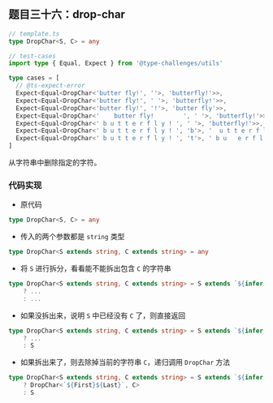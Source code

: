 ## 题目三十六：drop-char

```ts
// template.ts
type DropChar<S, C> = any
```

```ts
// test-cases
import type { Equal, Expect } from '@type-challenges/utils'

type cases = [
  // @ts-expect-error
  Expect<Equal<DropChar<'butter fly!', ''>, 'butterfly!'>>,
  Expect<Equal<DropChar<'butter fly!', ' '>, 'butterfly!'>>,
  Expect<Equal<DropChar<'butter fly!', '!'>, 'butter fly'>>,
  Expect<Equal<DropChar<'    butter fly!        ', ' '>, 'butterfly!'>>,
  Expect<Equal<DropChar<' b u t t e r f l y ! ', ' '>, 'butterfly!'>>,
  Expect<Equal<DropChar<' b u t t e r f l y ! ', 'b'>, '  u t t e r f l y ! '>>,
  Expect<Equal<DropChar<' b u t t e r f l y ! ', 't'>, ' b u   e r f l y ! '>>,
]
```

从字符串中删除指定的字符。



### 代码实现

- 原代码

```ts
type DropChar<S, C> = any
```

- 传入的两个参数都是 `string` 类型

```ts
type DropChar<S extends string, C extends string> = any
```

- 将 `S` 进行拆分，看看能不能拆出包含 `C` 的字符串

```ts
type DropChar<S extends string, C extends string> = S extends `${infer First}${C}${infer Last}`
	? ...
	: ...
```

- 如果没拆出来，说明 `S` 中已经没有 `C` 了，则直接返回

```ts
type DropChar<S extends string, C extends string> = S extends `${infer First}${C}${infer Last}`
	? ...
	: S
```

- 如果拆出来了，则去除掉当前的字符串 `C`，递归调用 `DropChar` 方法

```ts
type DropChar<S extends string, C extends string> = S extends `${infer First}${C}${infer Last}`
	? DropChar<`${First}${Last}`, C>
	: S
```

































